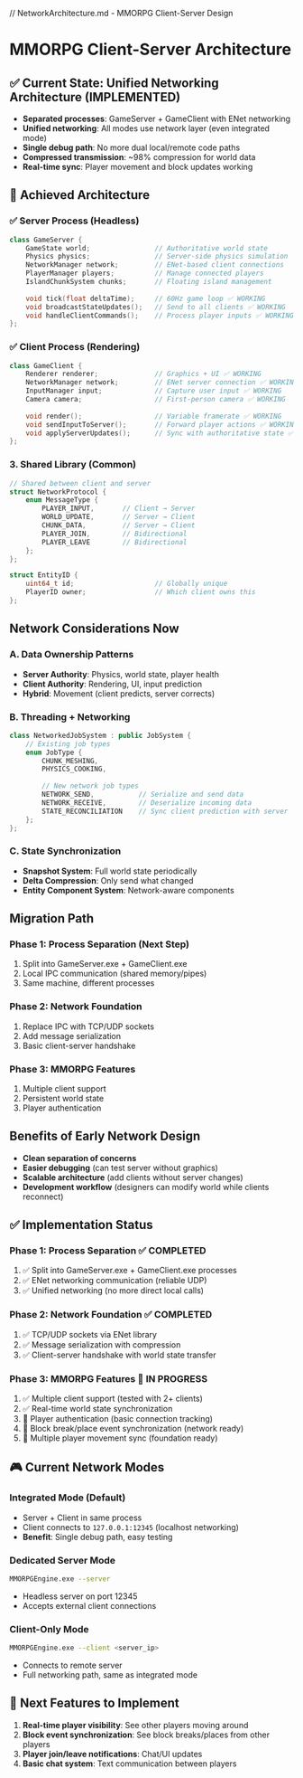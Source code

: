 // NetworkArchitecture.md - MMORPG Client-Server Design
# MMORPG Client-Server Architecture 

## ✅ Current State: Unified Networking Architecture (IMPLEMENTED)
- **Separated processes**: GameServer + GameClient with ENet networking
- **Unified networking**: All modes use network layer (even integrated mode)
- **Single debug path**: No more dual local/remote code paths
- **Compressed transmission**: ~98% compression for world data
- **Real-time sync**: Player movement and block updates working

## 🎯 Achieved Architecture

### ✅ Server Process (Headless)
```cpp
class GameServer {
    GameState world;                // Authoritative world state  
    Physics physics;                // Server-side physics simulation
    NetworkManager network;         // ENet-based client connections
    PlayerManager players;          // Manage connected players
    IslandChunkSystem chunks;       // Floating island management
    
    void tick(float deltaTime);     // 60Hz game loop ✅ WORKING
    void broadcastStateUpdates();   // Send to all clients ✅ WORKING
    void handleClientCommands();    // Process player inputs ✅ WORKING
};
```

### ✅ Client Process (Rendering)
```cpp
class GameClient {
    Renderer renderer;              // Graphics + UI ✅ WORKING
    NetworkManager network;         // ENet server connection ✅ WORKING
    InputManager input;             // Capture user input ✅ WORKING
    Camera camera;                  // First-person camera ✅ WORKING
    
    void render();                  // Variable framerate ✅ WORKING
    void sendInputToServer();       // Forward player actions ✅ WORKING
    void applyServerUpdates();      // Sync with authoritative state ✅ WORKING
};
```

### 3. Shared Library (Common)
```cpp
// Shared between client and server
struct NetworkProtocol {
    enum MessageType {
        PLAYER_INPUT,       // Client → Server
        WORLD_UPDATE,       // Server → Client
        CHUNK_DATA,         // Server → Client
        PLAYER_JOIN,        // Bidirectional
        PLAYER_LEAVE        // Bidirectional
    };
};

struct EntityID {
    uint64_t id;                    // Globally unique
    PlayerID owner;                 // Which client owns this
};
```

## Network Considerations Now

### A. Data Ownership Patterns
- **Server Authority**: Physics, world state, player health
- **Client Authority**: Rendering, UI, input prediction
- **Hybrid**: Movement (client predicts, server corrects)

### B. Threading + Networking
```cpp
class NetworkedJobSystem : public JobSystem {
    // Existing job types
    enum JobType { 
        CHUNK_MESHING, 
        PHYSICS_COOKING,
        
        // New network job types
        NETWORK_SEND,           // Serialize and send data
        NETWORK_RECEIVE,        // Deserialize incoming data
        STATE_RECONCILIATION    // Sync client prediction with server
    };
};
```

### C. State Synchronization
- **Snapshot System**: Full world state periodically
- **Delta Compression**: Only send what changed
- **Entity Component System**: Network-aware components

## Migration Path

### Phase 1: Process Separation (Next Step)
1. Split into GameServer.exe + GameClient.exe
2. Local IPC communication (shared memory/pipes)
3. Same machine, different processes

### Phase 2: Network Foundation
1. Replace IPC with TCP/UDP sockets
2. Add message serialization
3. Basic client-server handshake

### Phase 3: MMORPG Features
1. Multiple client support
2. Persistent world state
3. Player authentication

## Benefits of Early Network Design
- **Clean separation of concerns**
- **Easier debugging** (can test server without graphics)
- **Scalable architecture** (add clients without server changes)
- **Development workflow** (designers can modify world while clients reconnect)

## ✅ Implementation Status

### Phase 1: Process Separation ✅ COMPLETED
1. ✅ Split into GameServer.exe + GameClient.exe processes
2. ✅ ENet networking communication (reliable UDP)
3. ✅ Unified networking (no more direct local calls)

### Phase 2: Network Foundation ✅ COMPLETED  
1. ✅ TCP/UDP sockets via ENet library
2. ✅ Message serialization with compression
3. ✅ Client-server handshake with world state transfer

### Phase 3: MMORPG Features 🔄 IN PROGRESS
1. ✅ Multiple client support (tested with 2+ clients)
2. ✅ Real-time world state synchronization  
3. 🔄 Player authentication (basic connection tracking)
4. 🔄 Block break/place event synchronization (network ready)
5. 🔄 Multiple player movement sync (foundation ready)

## 🎮 Current Network Modes

### Integrated Mode (Default)
- Server + Client in same process
- Client connects to `127.0.0.1:12345` (localhost networking)
- **Benefit**: Single debug path, easy testing

### Dedicated Server Mode  
```bash
MMORPGEngine.exe --server
```
- Headless server on port 12345
- Accepts external client connections

### Client-Only Mode
```bash
MMORPGEngine.exe --client <server_ip>
```
- Connects to remote server
- Full networking path, same as integrated mode

## 🚀 Next Features to Implement
1. **Real-time player visibility**: See other players moving around
2. **Block event synchronization**: See block breaks/places from other players
3. **Player join/leave notifications**: Chat/UI updates
4. **Basic chat system**: Text communication between players
